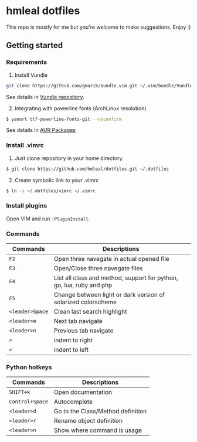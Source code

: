 hmleal dotfiles
===============

This repo is mostly for me but you're welcome to make suggestions. Enjoy :)

Getting started
---------------

### Requirements

1. Install Vundle

  ```sh
  git clone https://github.com/gmarik/Vundle.vim.git ~/.vim/bundle/Vundle.vim
  ```

  See details in [Vundle repository](https://github.com/gmarik/vundle).

2. Integrating with powerline fonts (ArchLinux resolution)

  ```sh
  $ yaourt ttf-powerline-fonts-git --noconfirm
  ```

  See details in [AUR Packages](https://aur.archlinux.org/packages/ttf-powerline-fonts-git/)

### Install .vimrc

1. Just clone repository in your home directory.

  ```sh
  $ git clone https://github.com/hmleal/dotfiles.git ~/.dotfiles
  ```

2. Create symbolic link to your .vimrc

  ```sh
  $ ln -s ~/.dotfiles/vimrc ~/.vimrc
  ```

### Install plugins

Open VIM and run `:PluginInstall`.

### Commands

Commands | Descriptions
--- | ---
`F2` | Open three navegate in actual opened file
`F3` | Open/Close three navegate files
`F4` | List all class and method, support for python, go, lua, ruby and php
`F5` | Change between light or dark version of solarized colorscheme
`<leader>Space` | Clean last search highlight
`<leader>m` | Next tab navigate
`<leader>n` | Previous tab navigate
`>` | indent to right
`<` | indent to left

### Python hotkeys

Commands | Descriptions
--- | ---
`SHIFT+k` | Open documentation
`Control+Space` | Autocomplete
`<leader>d` | Go to the Class/Method definition
`<leader>r` | Rename object definition
`<leader>n` | Show where command is usage
